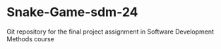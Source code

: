 # Snake-Game-sdm-24
Git repository for the final project assignment in Software Development Methods course
